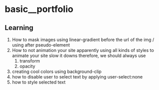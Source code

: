 # basic\_\_portfolio

## Learning

1. How to mask images using linear-gradient before the url of the img / using after pseudo-element
2. How to not animation your site apparently using all kinds of styles to animate your site slow it downs therefore, we should always use
   1. transform
   2. opacity
3. creating cool colors using background-clip
4. how to disable user to select text by applying user-select:none
5. how to style selected text
